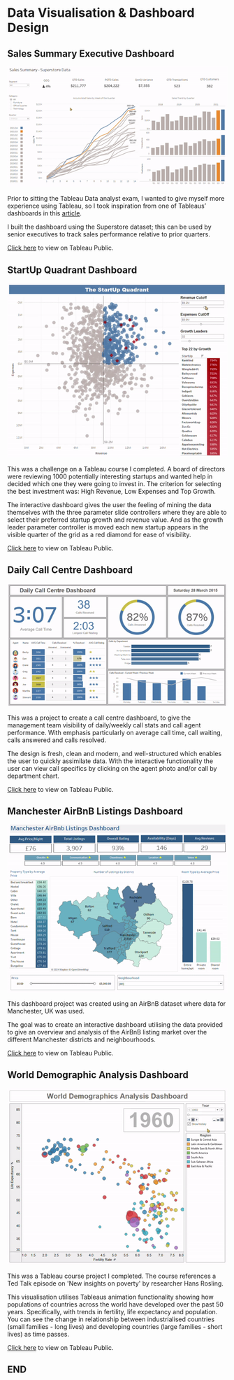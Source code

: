 # Data Visualisation & Dashboard Design


## Sales Summary Executive Dashboard

![Sales Summary](assets/img/Tableau-SalesSummary-ezgif.com-crop.gif)




Prior to sitting the Tableau Data analyst exam, I wanted to give myself more experience using Tableau, so I took inspiration from one of Tableaus’ dashboards in this [article]( https://www.tableau.com/learn/articles/sales-dashboards-examples-and-templates).

I built the dashboard using the Superstore dataset; this can be used by senior executives to track sales performance relative to prior quarters.



[Click here](https://public.tableau.com/shared/C24RT2WZ4?:display_count=n&:origin=viz_share_link) to view on Tableau Public.




## StartUp Quadrant Dashboard
![StartUp Business Quadrant](assets/img/StartUpQuadrant.gif)



This was a challenge on a Tableau course I completed.  A board of directors were reviewing 1000 potentially interesting startups and wanted help in decided which one they were going to invest in.  The criterion for selecting the best investment was: High Revenue, Low Expenses and Top Growth.


The interactive dashboard gives the user the feeling of mining the data themselves with the three parameter slide controllers where they are able to select their preferred startup growth and revenue value.  And as the growth leader parameter controller is moved each new startup appears in the visible quarter of the grid as a red diamond for ease of visibility.



[Click here](https://public.tableau.com/shared/7QC9W6QMG?:display_count=n&:origin=viz_share_link) to view on Tableau Public.



## Daily Call Centre Dashboard
![Call Centre Dashboard](assets/img/CallCentreDashboard.gif)



This was a project to create a call centre dashboard, to give the management team visibility of daily/weekly call stats and call agent performance.  With emphasis particularly on average call time, call waiting, calls answered and calls resolved.  


The design is fresh, clean and modern, and well-structured which enables the user to quickly assimilate data.  With the interactive functionality the user can view call specifics by clicking on the agent photo and/or call by department chart.


[Click here](https://public.tableau.com/views/CallCentreDashboard_17139916267290/Dashboard1?:language=pt-BR&:sid=&:display_count=n&:origin=viz_share_link) to view on Tableau Public.



## Manchester AirBnB Listings Dashboard
![Manchester AirBnB Listings Dashboard](assets/img/Tableau-ManchesterAirBnBListingsDashboard.gif)



This dashboard project was created using an AirBnB dataset where data for Manchester, UK was used.  

The goal was to create an interactive dashboard utilising the data provided to give an overview and analysis of the AirBnB listing market over the different Manchester districts and neighbourhoods.



[Click here](https://public.tableau.com/views/ManchesterAirBnBListingsDashboard/Dashboard1?:language=en-GB&:sid=&:display_count=n&:origin=viz_share_link) to view on Tableau Public.



## World Demographic Analysis Dashboard
![World Demographics Dashboard](assets/img/WorldDemographicDashboardAnalysis-NEW.gif)



This was a Tableau course project I completed.  The course references a Ted Talk episode on 'New insights on poverty' by researcher Hans Rosling.

This visualisation utilises Tableaus animation functionality showing how populations of countries across the world have developed over the past 50 years. Specifically, with trends in fertility, life expectancy and population.
You can see the change in relationship between industrialised countries (small families - long lives) and developing countries (large families - short lives) as time passes.



[Click here](https://public.tableau.com/views/WorldDemographicsAnalysisDashboard_17158057489460/WorldDemographics?:language=pt-BR&:sid=&:display_count=n&:origin=viz_share_link) to view on Tableau Public.








## END









